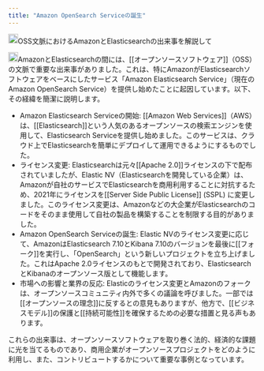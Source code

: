 ```yaml
---
title: "Amazon OpenSearch Serviceの誕生"
---
```


<img src='https://scrapbox.io/api/pages/nishio/nishio/icon' alt='nishio.icon' height="19.5"/>OSS文脈におけるAmazonとElasticsearchの出来事を解説して

<img src='https://scrapbox.io/api/pages/nishio/gpt/icon' alt='gpt.icon' height="19.5"/>AmazonとElasticsearchの間には、[[オープンソースソフトウェア]]（OSS）の文脈で重要な出来事がありました。これは、特にAmazonがElasticsearchソフトウェアをベースにしたサービス「Amazon Elasticsearch Service」（現在のAmazon OpenSearch Service）を提供し始めたことに起因しています。以下、その経緯を簡潔に説明します。

- Amazon Elasticsearch Serviceの開始: [[Amazon Web Services]]（AWS）は、[[Elasticsearch]]という人気のあるオープンソースの検索エンジンを使用して、Elasticsearch Serviceを提供し始めました。このサービスは、クラウド上でElasticsearchを簡単にデプロイして運用できるようにするものでした。
- ライセンス変更: Elasticsearchは元々[[Apache 2.0]]ライセンスの下で配布されていましたが、Elastic NV（Elasticsearchを開発している企業）は、Amazonが自社のサービスでElasticsearchを商用利用することに対抗するため、2021年にライセンスを[[Server Side Public License]] (SSPL) に変更しました。このライセンス変更は、Amazonなどの大企業がElasticsearchのコードをそのまま使用して自社の製品を構築することを制限する目的がありました。
- Amazon OpenSearch Serviceの誕生: Elastic NVのライセンス変更に応じて、AmazonはElasticsearch 7.10とKibana 7.10のバージョンを最後に[[フォーク]]を実行し、「OpenSearch」という新しいプロジェクトを立ち上げました。これはApache 2.0ライセンスのもとで開発されており、ElasticsearchとKibanaのオープンソース版として機能します。
- 市場への影響と業界の反応: Elasticのライセンス変更とAmazonのフォークは、オープンソースコミュニティ内外で多くの議論を呼びました。一部では[[オープンソースの理念]]に反するとの意見もありますが、他方で、[[ビジネスモデル]]の保護と[[持続可能性]]を確保するための必要な措置と見る声もあります。

これらの出来事は、オープンソースソフトウェアを取り巻く法的、経済的な課題に光を当てるものであり、商用企業がオープンソースプロジェクトをどのように利用し、また、コントリビュートするかについて重要な事例となっています。
